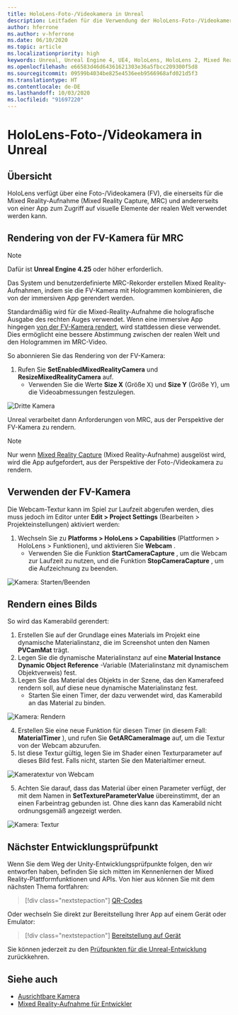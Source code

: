 ```yaml
---
title: HoloLens-Foto-/Videokamera in Unreal
description: Leitfaden für die Verwendung der HoloLens-Foto-/Videokamera in Unreal
author: hferrone
ms.author: v-hferrone
ms.date: 06/10/2020
ms.topic: article
ms.localizationpriority: high
keywords: Unreal, Unreal Engine 4, UE4, HoloLens, HoloLens 2, Mixed Reality, Entwicklung, Features, Dokumentation, Leitfäden, Hologramme, Kamera, FV-Kamera, MRC
ms.openlocfilehash: e66583d46d64361621303e36a5fbcc209300f5d8
ms.sourcegitcommit: 09599b4034be825e4536eeb9566968afd021d5f3
ms.translationtype: HT
ms.contentlocale: de-DE
ms.lasthandoff: 10/03/2020
ms.locfileid: "91697220"
---
```

# <a name="hololens-photovideo-camera-in-unreal"></a>HoloLens-Foto-/Videokamera in Unreal

## <a name="overview"></a>Übersicht

HoloLens verfügt über eine Foto-/Videokamera (FV), die einerseits für die Mixed Reality-Aufnahme (Mixed Reality Capture, MRC) und andererseits von einer App zum Zugriff auf visuelle Elemente der realen Welt verwendet werden kann.

## <a name="render-from-the-pv-camera-for-mrc"></a>Rendering von der FV-Kamera für MRC

> [!NOTE]
> Dafür ist **Unreal Engine 4.25** oder höher erforderlich.

Das System und benutzerdefinierte MRC-Rekorder erstellen Mixed Reality-Aufnahmen, indem sie die FV-Kamera mit Hologrammen kombinieren, die von der immersiven App gerendert werden.

Standardmäßig wird für die Mixed-Reality-Aufnahme die holografische Ausgabe des rechten Auges verwendet. Wenn eine immersive App hingegen [von der FV-Kamera rendert](../platform-capabilities-and-apis/mixed-reality-capture-for-developers.md#render-from-the-pv-camera-opt-in), wird stattdessen diese verwendet. Dies ermöglicht eine bessere Abstimmung zwischen der realen Welt und den Hologrammen im MRC-Video.

So abonnieren Sie das Rendering von der FV-Kamera:

1. Rufen Sie **SetEnabledMixedRealityCamera** und **ResizeMixedRealityCamera** auf.
    * Verwenden Sie die Werte **Size X** (Größe X) und **Size Y** (Größe Y), um die Videoabmessungen festzulegen.

![Dritte Kamera](../platform-capabilities-and-apis/images/unreal-camera-3rd.PNG)

Unreal verarbeitet dann Anforderungen von MRC, aus der Perspektive der FV-Kamera zu rendern.

> [!NOTE]
> Nur wenn [Mixed Reality Capture](../../mixed-reality-capture.md) (Mixed Reality-Aufnahme) ausgelöst wird, wird die App aufgefordert, aus der Perspektive der Foto-/Videokamera zu rendern.

## <a name="using-the-pv-camera"></a>Verwenden der FV-Kamera

Die Webcam-Textur kann im Spiel zur Laufzeit abgerufen werden, dies muss jedoch im Editor unter **Edit > Project Settings** (Bearbeiten > Projekteinstellungen) aktiviert werden:
1. Wechseln Sie zu **Platforms > HoloLens > Capabilities** (Plattformen > HoloLens > Funktionen), und aktivieren Sie **Webcam** .
    * Verwenden Sie die Funktion **StartCameraCapture** , um die Webcam zur Laufzeit zu nutzen, und die Funktion **StopCameraCapture** , um die Aufzeichnung zu beenden.

![Kamera: Starten/Beenden](images/unreal-camera-startstop.PNG)

## <a name="rendering-an-image"></a>Rendern eines Bilds
So wird das Kamerabild gerendert:
1. Erstellen Sie auf der Grundlage eines Materials im Projekt eine dynamische Materialinstanz, die im Screenshot unten den Namen **PVCamMat** trägt.  
2. Legen Sie die dynamische Materialinstanz auf eine **Material Instance Dynamic Object Reference** -Variable (Materialinstanz mit dynamischem Objektverweis) fest.  
3. Legen Sie das Material des Objekts in der Szene, das den Kamerafeed rendern soll, auf diese neue dynamische Materialinstanz fest.
    * Starten Sie einen Timer, der dazu verwendet wird, das Kamerabild an das Material zu binden.

![Kamera: Rendern](images/unreal-camera-render.PNG)

4. Erstellen Sie eine neue Funktion für diesen Timer (in diesem Fall: **MaterialTimer** ), und rufen Sie **GetARCameraImage** auf, um die Textur von der Webcam abzurufen.  
5. Ist diese Textur gültig, legen Sie im Shader einen Texturparameter auf dieses Bild fest.  Falls nicht, starten Sie den Materialtimer erneut.

![Kameratextur von Webcam](images/unreal-camera-texture.PNG)

5. Achten Sie darauf, dass das Material über einen Parameter verfügt, der mit dem Namen in **SetTextureParameterValue** übereinstimmt, der an einen Farbeintrag gebunden ist. Ohne dies kann das Kamerabild nicht ordnungsgemäß angezeigt werden.

![Kamera: Textur](images/unreal-camera-material.PNG)

## <a name="next-development-checkpoint"></a>Nächster Entwicklungsprüfpunkt

Wenn Sie dem Weg der Unity-Entwicklungsprüfpunkte folgen, den wir entworfen haben, befinden Sie sich mitten im Kennenlernen der Mixed Reality-Plattformfunktionen und APIs. Von hier aus können Sie mit dem nächsten Thema fortfahren:

> [!div class="nextstepaction"]
> [QR-Codes](unreal-qr-codes.md)

Oder wechseln Sie direkt zur Bereitstellung Ihrer App auf einem Gerät oder Emulator:

> [!div class="nextstepaction"]
> [Bereitstellung auf Gerät](unreal-deploying.md)

Sie können jederzeit zu den [Prüfpunkten für die Unreal-Entwicklung](unreal-development-overview.md#3-platform-capabilities-and-apis) zurückkehren.

## <a name="see-also"></a>Siehe auch
* [Ausrichtbare Kamera](../platform-capabilities-and-apis/locatable-camera.md)
* [Mixed Reality-Aufnahme für Entwickler](../platform-capabilities-and-apis/mixed-reality-capture-for-developers.md)
